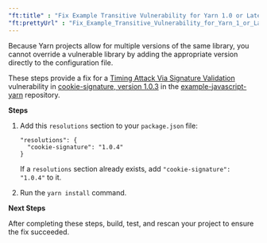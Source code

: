 ```yaml
---
"ft:title" : "Fix Example Transitive Vulnerability for Yarn 1.0 or Later"
"ft:prettyUrl" : "Fix_Example_Transitive_Vulnerability_for_Yarn_1_or_Later"
---
```


Because Yarn projects allow for multiple versions of the same library, you cannot override a vulnerable library by adding the appropriate version directly to the configuration file.

These steps provide a fix for a [Timing Attack Via Signature Validation](https://www.sourceclear.com/registry/vulnerabilities/2678) vulnerability in [cookie-signature, version 1.0.3](https://www.sourceclear.com/registry/libraries/610?version=1.0.3) in the [example-javascript-yarn](https://github.com/srcclr/example-javascript-yarn) repository.

<p font-size="13pt"><b>Steps</b></p>

1. Add this `resolutions` section to your `package.json` file:

    ```
    "resolutions": {
      "cookie-signature": "1.0.4"
    }
    ```

    If a `resolutions` section already exists, add `"cookie-signature": "1.0.4"` to it.

2. Run the `yarn install` command.

<p font-size="13pt"><b>Next Steps</b></p>

After completing these steps, build, test, and rescan your project to ensure the fix succeeded.